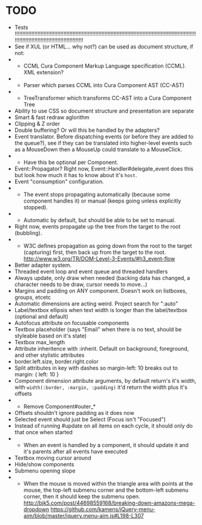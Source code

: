 # TODO

* Tests !!!!!!!!!!!!!!!!!!!!!!!!!!!!!!!!!!!!!!!!!!!!!!!!!!!!!!!!!!!!!!!!!!!!!!!!!!!!!!!!!!!!!!!!!!!!!!!!!!!!!!!!!!!!!!!!!!!!!!!!!!!!!!!!!!!!!!!!!!!!!!!!!!!!!!!!!!!!!!!!!!!!
* See if XUL (or HTML... why not?) can be used as document structure, if not:
* * CCML Cura Component Markup Language specification (CCML). XML extension?
* * Parser which parses CCML into Cura Component AST (CC-AST)
* * TreeTransformer which transforms CC-AST into a Cura Component Tree
* Ability to use CSS so document structure and presentation are separate
* Smart & fast redraw aglorithm
* Clipping & Z order
* Double buffering? Or will this be handled by the adapters?
* Event translator. Before dispatching events (or before they are added to the queue?), see if they can be translated into higher-level events such as a MouseDown then a MouseUp could translate to a MouseClick.  
* * Have this be optional per Component.
* Event::Propagator? Right now, Event::Handler#delegate_event does this but look how much it has to know about it's `host`.  
* Event "consumption" configuration.
* * The event stops propagating automatically (because some component handles it) or manual (keeps going unless explicitly stopped).
* * Automatic by default, but should be able to be set to manual.
* Right now, events propagate up the tree from the target to the root (bubbling).  
* * W3C defines propagation as going down from the root to the target (capturing) first, then back up from the target to the root. http://www.w3.org/TR/DOM-Level-3-Events/#h3_event-flow
* Better adapter system.
* Threaded event loop and event queue and threaded handlers
* Always update, only draw when needed (backing data has changed, a character needs to be draw, cursor needs to move...)
* Margins and padding on ANY component. Doesn't work on listboxes, groups, etcetc
* Automatic dimensions are acting weird. Project search for ":auto"
* Label/textbox ellipsis when text width is longer than the label/textbox (optional and default)
* Autofocus attribute on focusable components
* Textbox placeholder (says "Email" when there is no text, should be styleable based on it's state)
* Textbox max_length
* Attribute inheritence with :inherit. Default on background, foreground, and other stylistic attributes
* border.left.size, border.right.color
* Split attributes in key with dashes so margin-left: 10 breaks out to margin: { left: 10 }
* Component dimension attribute arguments, by default return's it's width, with `width(:border, :margin, :padding)` it'd return the width plus it's offsets
* * Remove Component#outer_*
* Offsets shouldn't ignore padding as it does now
* Selected event should just be Select (Focus isn't "Focused")
* Instead of running #update on all items on each cycle, it should only do that once when started
* * When an event is handled by a component, it should update it and it's parents after all events have executed
* Textbox moving cursor around
* Hide/show components
* Submenu opening slope
* * When the mouse is moved within the triangle area with points at the mouse, the top-left submenu corner and the bottom-left submenu corner, then it should keep the submenu open.
    http://bjk5.com/post/44698559168/breaking-down-amazons-mega-dropdown
    https://github.com/kamens/jQuery-menu-aim/blob/master/jquery.menu-aim.js#L198-L307
